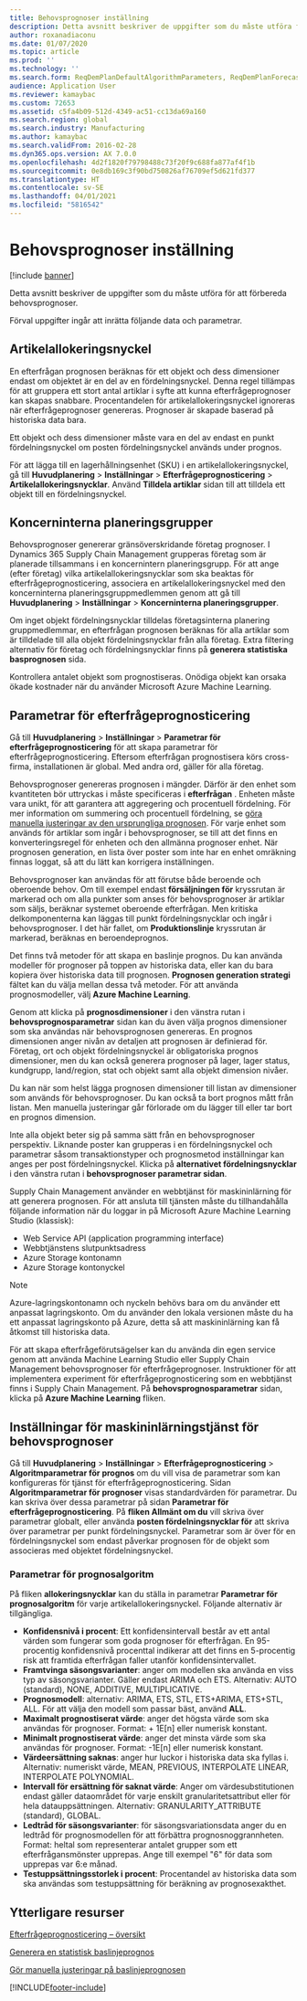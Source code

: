 ```yaml
---
title: Behovsprognoser inställning
description: Detta avsnitt beskriver de uppgifter som du måste utföra för att förbereda behovsprognoser.
author: roxanadiaconu
ms.date: 01/07/2020
ms.topic: article
ms.prod: ''
ms.technology: ''
ms.search.form: ReqDemPlanDefaultAlgorithmParameters, ReqDemPlanForecastParameters
audience: Application User
ms.reviewer: kamaybac
ms.custom: 72653
ms.assetid: c5fa4b09-512d-4349-ac51-cc13da69a160
ms.search.region: global
ms.search.industry: Manufacturing
ms.author: kamaybac
ms.search.validFrom: 2016-02-28
ms.dyn365.ops.version: AX 7.0.0
ms.openlocfilehash: 4d2f1820f79798488c73f20f9c688fa877af4f1b
ms.sourcegitcommit: 0e8db169c3f90bd750826af76709ef5d621fd377
ms.translationtype: HT
ms.contentlocale: sv-SE
ms.lasthandoff: 04/01/2021
ms.locfileid: "5816542"
---
```

# <a name="demand-forecasting-setup"></a>Behovsprognoser inställning

[!include [banner](../includes/banner.md)]

Detta avsnitt beskriver de uppgifter som du måste utföra för att förbereda behovsprognoser.  

Förval uppgifter ingår att inrätta följande data och parametrar.

## <a name="item-allocation-key"></a>Artikelallokeringsnyckel
En efterfrågan prognosen beräknas för ett objekt och dess dimensioner endast om objektet är en del av en fördelningsnyckel. Denna regel tillämpas för att gruppera ett stort antal artiklar i syfte att kunna efterfrågeprognoser kan skapas snabbare. Procentandelen för artikelallokeringsnyckel ignoreras när efterfrågeprognoser genereras. Prognoser är skapade baserad på historiska data bara. 

Ett objekt och dess dimensioner måste vara en del av endast en punkt fördelningsnyckel om posten fördelningsnyckel används under prognos. 

För att lägga till en lagerhållningsenhet (SKU) i en artikelallokeringsnyckel, gå till **Huvudplanering** &gt; **Inställningar** &gt; **Efterfrågeprognosticering** &gt; **Artikelallokeringsnycklar**. Använd **Tilldela artiklar** sidan till att tilldela ett objekt till en fördelningsnyckel.

## <a name="intercompany-planning-groups"></a>Koncerninterna planeringsgrupper
Behovsprognoser genererar gränsöverskridande företag prognoser. I Dynamics 365 Supply Chain Management grupperas företag som är planerade tillsammans i en koncernintern planeringsgrupp. För att ange (efter företag) vilka artikelallokeringsnycklar som ska beaktas för efterfrågeprognosticering, associera en artikelallokeringsnyckel med den koncerninterna planeringsgruppmedlemmen genom att gå till **Huvudplanering** &gt; **Inställningar** &gt; **Koncerninterna planeringsgrupper**. 

Om inget objekt fördelningsnycklar tilldelas företagsinterna planering gruppmedlemmar, en efterfrågan prognosen beräknas för alla artiklar som är tilldelade till alla objekt fördelningsnycklar från alla företag. Extra filtering alternativ för företag och fördelningsnycklar finns på **generera statistiska basprognosen** sida. 

Kontrollera antalet objekt som prognostiseras. Onödiga objekt kan orsaka ökade kostnader när du använder Microsoft Azure Machine Learning.

## <a name="demand-forecasting-parameters"></a>Parametrar för efterfrågeprognosticering
Gå till **Huvudplanering** &gt; **Inställningar** &gt; **Parametrar för efterfrågeprognosticering** för att skapa parametrar för efterfrågeprognosticering. Eftersom efterfrågan prognostisera körs cross-firma, installationen är global. Med andra ord, gäller för alla företag. 

Behovsprognoser genereras prognosen i mängder. Därför är den enhet som kvantiteten bör uttryckas i måste specificeras i **efterfrågan** . Enheten måste vara unikt, för att garantera att aggregering och procentuell fördelning. För mer information om summering och procentuell fördelning, se [göra manuella justeringar av den ursprungliga prognosen](manual-adjustments-baseline-forecast.md). För varje enhet som används för artiklar som ingår i behovsprognoser, se till att det finns en konverteringsregel för enheten och den allmänna prognoser enhet. När prognosen generation, en lista över poster som inte har en enhet omräkning finnas loggat, så att du lätt kan korrigera inställningen. 

Behovsprognoser kan användas för att förutse både beroende och oberoende behov. Om till exempel endast **försäljningen för** kryssrutan är markerad och om alla punkter som anses för behovsprognoser är artiklar som säljs, beräknar systemet oberoende efterfrågan. Men kritiska delkomponenterna kan läggas till punkt fördelningsnycklar och ingår i behovsprognoser. I det här fallet, om **Produktionslinje** kryssrutan är markerad, beräknas en beroendeprognos. 

Det finns två metoder för att skapa en baslinje prognos. Du kan använda modeller för prognoser på toppen av historiska data, eller kan du bara kopiera över historiska data till prognosen. **Prognosen generation strategi** fältet kan du välja mellan dessa två metoder. För att använda prognosmodeller, välj **Azure Machine Learning**. 

Genom att klicka på **prognosdimensioner** i den vänstra rutan i **behovsprognosparametrar** sidan kan du även välja prognos dimensioner som ska användas när behovsprognosen genereras. En prognos dimensionen anger nivån av detaljen att prognosen är definierad för. Företag, ort och objekt fördelningsnyckel är obligatoriska prognos dimensioner, men du kan också generera prognoser på lager, lager status, kundgrupp, land/region, stat och objekt samt alla objekt dimension nivåer. 

Du kan när som helst lägga prognosen dimensioner till listan av dimensioner som används för behovsprognoser. Du kan också ta bort prognos mått från listan. Men manuella justeringar går förlorade om du lägger till eller tar bort en prognos dimension. 

Inte alla objekt beter sig på samma sätt från en behovsprognoser perspektiv. Liknande poster kan grupperas i en fördelningsnyckel och parametrar såsom transaktionstyper och prognosmetod inställningar kan anges per post fördelningsnyckel. Klicka på **alternativet fördelningsnycklar** i den vänstra rutan i **behovsprognoser parametrar sidan**. 

Supply Chain Management använder en webbtjänst för maskininlärning för att generera prognosen. För att ansluta till tjänsten måste du tillhandahålla följande information när du loggar in på Microsoft Azure Machine Learning Studio (klassisk):

-   Web Service API (application programming interface)
-   Webbtjänstens slutpunktsadress
-   Azure Storage kontonamn
-   Azure Storage kontonyckel

> [!NOTE]
> Azure-lagringskontonamn och nyckeln behövs bara om du använder ett anpassat lagringskonto. Om du använder den lokala versionen måste du ha ett anpassat lagringskonto på Azure, detta så att maskininlärning kan få åtkomst till historiska data. 

För att skapa efterfrågeförutsägelser kan du använda din egen service genom att använda Machine Learning Studio eller Supply Chain Management behovsprognoser för efterfrågeprognoser. Instruktioner för att implementera experiment för efterfrågeprognosticering som en webbtjänst finns i Supply Chain Management. På **behovsprognosparametrar** sidan, klicka på **Azure Machine Learning** fliken.

## <a name="settings-for-the-demand-forecasting-machine-learning-service"></a>Inställningar för maskininlärningstjänst för behovsprognoser
Gå till **Huvudplanering** &gt; **Inställningar** &gt; **Efterfrågeprognosticering** &gt; **Algoritmparametrar för prognos** om du vill visa de parametrar som kan konfigureras för tjänst för efterfrågeprognosticering. Sidan **Algoritmparametrar för prognoser** visas standardvärden för parametrar. Du kan skriva över dessa parametrar på sidan **Parametrar för efterfrågeprognosticering**. På **fliken Allmänt om du** vill skriva över parametrar globalt, eller använda **posten fördelningsnycklar för** att skriva över parametrar per punkt fördelningsnyckel. Parametrar som är över för en fördelningsnyckel som endast påverkar prognosen för de objekt som associeras med objektet fördelningsnyckel.

### <a name="forecast-algorithm-parameters"></a>Parametrar för prognosalgoritm

På fliken **allokeringsnycklar** kan du ställa in parametrar **Parametrar för prognosalgoritm** för varje artikelallokeringsnyckel. Följande alternativ är tillgängliga.
- **Konfidensnivå i procent**: Ett konfidensintervall består av ett antal värden som fungerar som goda prognoser för efterfrågan. En 95-procentig konfidensnivå procenttal indikerar att det finns en 5-procentig risk att framtida efterfrågan faller utanför konfidensintervallet.
- **Framtvinga säsongsvarianter**: anger om modellen ska använda en viss typ av säsongsvarianter. Gäller endast ARIMA och ETS. Alternativ: AUTO (standard), NONE, ADDITIVE, MULTIPLICATIVE.
- **Prognosmodell**: alternativ: ARIMA, ETS, STL, ETS+ARIMA, ETS+STL, ALL. För att välja den modell som passar bäst, använd **ALL**.
- **Maximalt prognostiserat värde**: anger det högsta värde som ska användas för prognoser. Format: + 1E[n] eller numerisk konstant.
- **Minimalt prognostiserat värde**: anger det minsta värde som ska användas för prognoser. Format: -1E[n] eller numerisk konstant.
- **Värdeersättning saknas**: anger hur luckor i historiska data ska fyllas i. Alternativ: numeriskt värde, MEAN, PREVIOUS, INTERPOLATE LINEAR, INTERPOLATE POLYNOMIAL.
- **Intervall för ersättning för saknat värde**: Anger om värdesubstitutionen endast gäller dataområdet för varje enskilt granularitetsattribut eller för hela datauppsättningen. Alternativ: GRANULARITY_ATTRIBUTE (standard), GLOBAL.
- **Ledtråd för säsongsvarianter**: för säsongsvariationsdata anger du en ledtråd för prognosmodellen för att förbättra prognosnoggrannheten. Format: heltal som representerar antalet grupper som ett efterfrågansmönster upprepas. Ange till exempel "6" för data som upprepas var 6:e månad.
- **Testuppsättningsstorlek i procent**: Procentandel av historiska data som ska användas som testuppsättning för beräkning av prognosexakthet. 

<a name="additional-resources"></a>Ytterligare resurser
--------

[Efterfrågeprognosticering – översikt](introduction-demand-forecasting.md)

[Generera en statistisk baslinjeprognos](generate-statistical-baseline-forecast.md)

[Gör manuella justeringar på baslinjeprognosen](manual-adjustments-baseline-forecast.md)





[!INCLUDE[footer-include](../../includes/footer-banner.md)]